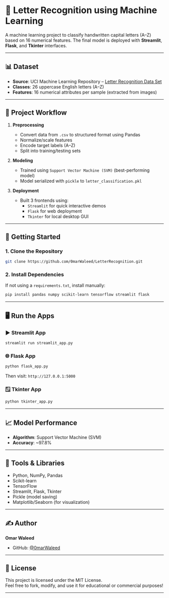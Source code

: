 # 🧠 Letter Recognition using Machine Learning

A machine learning project to classify handwritten capital letters (A–Z) based on 16 numerical features. The final model is deployed with **Streamlit**, **Flask**, and **Tkinter** interfaces.

---

## 📊 Dataset

- **Source**: UCI Machine Learning Repository – [Letter Recognition Data Set](https://archive.ics.uci.edu/ml/datasets/letter+recognition)
- **Classes**: 26 uppercase English letters (A–Z)
- **Features**: 16 numerical attributes per sample (extracted from images)

---

## 🧪 Project Workflow

1. **Preprocessing**
   - Convert data from `.csv` to structured format using Pandas
   - Normalize/scale features
   - Encode target labels (A–Z)
   - Split into training/testing sets

2. **Modeling**
   - Trained using `Support Vector Machine (SVM)` (best-performing model)
   - Model serialized with `pickle` to `letter_classification.pkl`

3. **Deployment**
   - Built 3 frontends using:
     - `Streamlit` for quick interactive demos
     - `Flask` for web deployment
     - `Tkinter` for local desktop GUI
---

## 🚀 Getting Started

### 1. Clone the Repository

```bash
git clone https://github.com/0marWaleed/LetterRecognition.git
```

### 2. Install Dependencies

If not using a `requirements.txt`, install manually:

```bash
pip install pandas numpy scikit-learn tensorflow streamlit flask
```

---

## 🖥️ Run the Apps

### ▶️ Streamlit App

```bash
streamlit run streamlit_app.py
```

### 🌐 Flask App

```bash
python flask_app.py
```
Then visit: `http://127.0.0.1:5000`

### 🪟 Tkinter App

```bash
python tkinter_app.py
```

---

## 📈 Model Performance

- **Algorithm**: Support Vector Machine (SVM)  
- **Accuracy**: ~97.8%

---

## 🧰 Tools & Libraries

- Python, NumPy, Pandas
- Scikit-learn
- TensorFlow
- Streamlit, Flask, Tkinter
- Pickle (model saving)
- Matplotlib/Seaborn (for visualization)

---

## ✍️ Author

**Omar Waleed**  
- GitHub: [@0marWaleed](https://github.com/0marWaleed)

---

## 📄 License

This project is licensed under the MIT License.  
Feel free to fork, modify, and use it for educational or commercial purposes!

---

